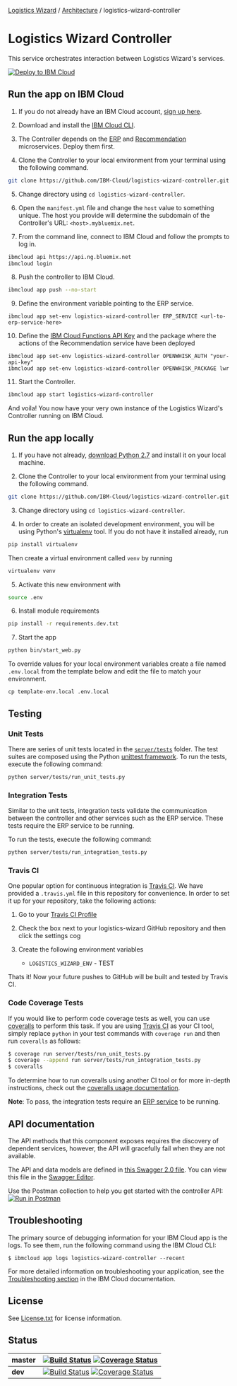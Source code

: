 [Logistics Wizard](https://github.com/IBM-Cloud/logistics-wizard/tree/master#logistics-wizard-overview) / [Architecture](https://github.com/IBM-Cloud/logistics-wizard/tree/master#architecture) / logistics-wizard-controller

# Logistics Wizard Controller

This service orchestrates interaction between Logistics Wizard's services.

[![Deploy to IBM Cloud](https://bluemix.net/deploy/button.png)](https://bluemix.net/deploy?repository=https://github.com/IBM-Cloud/logistics-wizard-controller.git)

## Run the app on IBM Cloud

1. If you do not already have an IBM Cloud account, [sign up here][bluemix_signup_url].

2. Download and install the [IBM Cloud CLI][ibm_cli_url].

3. The Controller depends on the [ERP](https://github.com/IBM-Cloud/logistics-wizard-erp) and [Recommendation](https://github.com/IBM-Cloud/logistics-wizard-recommendation) microservices. Deploy them first.

4. Clone the Controller to your local environment from your terminal using the following command.

  ```bash
  git clone https://github.com/IBM-Cloud/logistics-wizard-controller.git
  ```

5. Change directory using `cd logistics-wizard-controller`.

6. Open the `manifest.yml` file and change the `host` value to something unique. The host you provide will determine the subdomain of the Controller's URL: `<host>.mybluemix.net`.

7. From the command line, connect to IBM Cloud and follow the prompts to log in.
	
  ```bash
  ibmcloud api https://api.ng.bluemix.net
  ibmcloud login
  ```

8. Push the controller to IBM Cloud.
	
  ```bash
  ibmcloud app push --no-start
  ```

9. Define the environment variable pointing to the ERP service.
  
  ```
  ibmcloud app set-env logistics-wizard-controller ERP_SERVICE <url-to-erp-service-here>
  ```

10. Define the [IBM Cloud Functions API Key](https://console.bluemix.net/openwhisk/learn/api-key) and the package where the actions of the Recommendation service have been deployed
  
  ```
  ibmcloud app set-env logistics-wizard-controller OPENWHISK_AUTH "your-api-key"
  ibmcloud app set-env logistics-wizard-controller OPENWHISK_PACKAGE lwr
  ```

11. Start the Controller.

  ```bash
  ibmcloud app start logistics-wizard-controller
  ```

And voila! You now have your very own instance of the Logistics Wizard's Controller running on IBM Cloud.

## Run the app locally

1. If you have not already, [download Python 2.7][download_python_url] and install it on your local machine.

2. Clone the Controller to your local environment from your terminal using the following command.
  
  ```bash
  git clone https://github.com/IBM-Cloud/logistics-wizard-controller.git
  ```

3. Change directory using `cd logistics-wizard-controller`.

4. In order to create an isolated development environment, you will be using Python's [virtualenv][virtualenv_url] tool. If you do not have it installed already, run
  
  ```bash
  pip install virtualenv
  ```

  Then create a virtual environment called `venv` by running

  ```bash
  virtualenv venv
  ```

5. Activate this new environment with
  
  ```bash
  source .env
  ```

6. Install module requirements
  
  ```bash
  pip install -r requirements.dev.txt
  ```

7. Start the app
  
  ```bash
  python bin/start_web.py
  ```

To override values for your local environment variables create a file named `.env.local` from the template below and edit the file to match your environment.

  ```
  cp template-env.local .env.local
  ```

## Testing

### Unit Tests
There are series of unit tests located in the [`server/tests`](server/tests) folder. The test suites are composed using the Python [unittest framework][unittest_docs_url]. To run the tests, execute the following command:

  ```bash
  python server/tests/run_unit_tests.py
  ```

### Integration Tests
Similar to the unit tests, integration tests validate the communication between the controller and other services such as the ERP service. These tests require the ERP service to be running.

To run the tests, execute the following command:

 ```bash
 python server/tests/run_integration_tests.py
 ```

### Travis CI
One popular option for continuous integration is [Travis CI][travis_url]. We have provided a `.travis.yml` file in this repository for convenience. In order to set it up for your repository, take the following actions:

1. Go to your [Travis CI Profile][travis_profile_url]

2. Check the box next to your logistics-wizard GitHub repository and then click the settings cog

3. Create the following environment variables
	- `LOGISTICS_WIZARD_ENV` - TEST

Thats it! Now your future pushes to GitHub will be built and tested by Travis CI.

### Code Coverage Tests
If you would like to perform code coverage tests as well, you can use [coveralls][coveralls_url] to perform this task. If you are using [Travis CI][travis_url] as your CI tool, simply replace `python` in your test commands with `coverage run` and then run `coveralls` as follows:

  ```bash
  $ coverage run server/tests/run_unit_tests.py
  $ coverage --append run server/tests/run_integration_tests.py
  $ coveralls
  ```

To determine how to run coveralls using another CI tool or for more in-depth instructions, check out the [coveralls usage documentation][coveralls_usage_url].

**Note**: To pass, the integration tests require an [ERP service][erp_github_url] to be running.


## API documentation
The API methods that this component exposes requires the discovery of dependent services, however, the API will gracefully fail when they are not available.

The API and data models are defined in [this Swagger 2.0 file](swagger.yaml). You can view this file in the [Swagger Editor](http://editor.swagger.io/#/?import=https://raw.githubusercontent.com/IBM-Cloud/logistics-wizard-controller/master/swagger.yaml).

Use the Postman collection to help you get started with the controller API:  
[![Run in Postman](https://run.pstmn.io/button.svg)](https://app.getpostman.com/run-collection/b39a8c0ce27371fbd972#?env%5BLW_Prod%5D=W3sia2V5IjoiZXJwX2hvc3QiLCJ2YWx1ZSI6Imh0dHA6Ly9sb2dpc3RpY3Mtd2l6YXJkLWVycC5teWJsdWVtaXgubmV0LyIsInR5cGUiOiJ0ZXh0IiwiZW5hYmxlZCI6dHJ1ZSwiaG92ZXJlZCI6ZmFsc2V9LHsia2V5IjoiY29udHJvbGxlcl9ob3N0IiwidmFsdWUiOiJodHRwczovL2xvZ2lzdGljcy13aXphcmQubXlibHVlbWl4Lm5ldCIsInR5cGUiOiJ0ZXh0IiwiZW5hYmxlZCI6dHJ1ZSwiaG92ZXJlZCI6ZmFsc2V9XQ==)

## Troubleshooting

The primary source of debugging information for your IBM Cloud app is the logs. To see them, run the following command using the IBM Cloud CLI:

  ```
  $ ibmcloud app logs logistics-wizard-controller --recent
  ```
For more detailed information on troubleshooting your application, see the [Troubleshooting section](https://www.ng.bluemix.net/docs/troubleshoot/tr.html) in the IBM Cloud documentation.

## License

See [License.txt](License.txt) for license information.

## Status

| **master** | [![Build Status](https://travis-ci.org/IBM-Cloud/logistics-wizard-controller.svg?branch=master)](https://travis-ci.org/IBM-Cloud/logistics-wizard-controller) [![Coverage Status](https://coveralls.io/repos/github/IBM-Cloud/logistics-wizard-controller/badge.svg?branch=master)](https://coveralls.io/github/IBM-Cloud/logistics-wizard-controller?branch=master) |
| ----- | ----- |
| **dev** | [![Build Status](https://travis-ci.org/IBM-Cloud/logistics-wizard-controller.svg?branch=dev)](https://travis-ci.org/IBM-Cloud/logistics-wizard-controller) [![Coverage Status](https://coveralls.io/repos/github/IBM-Cloud/logistics-wizard-controller/badge.svg?branch=dev)](https://coveralls.io/github/IBM-Cloud/logistics-wizard-controller?branch=dev)|


<!--Links-->
[erp_github_url]: https://github.com/IBM-Cloud/logistics-wizard-erp
[recommendation_github_url]: https://github.com/IBM-Cloud/logistics-wizard-recommendation
[toolchain_github_url]: https://github.com/IBM-Cloud/logistics-wizard-toolchain
[bluemix_signup_url]: http://ibm.biz/logistics-wizard-signup
[download_python_url]: https://www.python.org/downloads/
[virtualenv_url]: http://docs.python-guide.org/en/latest/dev/virtualenvs/
[unittest_docs_url]: https://docs.python.org/3/library/unittest.html
[travis_url]: https://travis-ci.org/
[travis_profile_url]: https://travis-ci.org/profile/
[coveralls_url]: https://coveralls.io/
[coveralls_usage_url]: https://pypi.python.org/pypi/coveralls#usage-travis-ci
[ibm_cli_url]: https://console.bluemix.net/docs/cli/reference/bluemix_cli/get_started.html#getting-started
